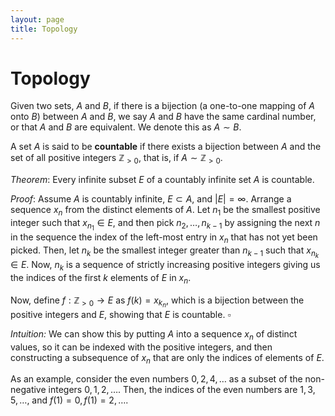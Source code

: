 ```yaml
---
layout: page
title: Topology
---
```


# Topology

Given two sets, $A$ and $B$, if there is a bijection (a one-to-one mapping of $A$ onto $B$) between $A$ and $B$, we say $A$ and $B$ have the same cardinal number, or that $A$ and $B$ are equivalent. We denote this as $A \sim B$.

A set $A$ is said to be **countable** if there exists a bijection between $A$ and the set of all positive integers $\mathbb{Z}_{>0}$, that is, if $A \sim \mathbb{Z}_{>0}.$

*Theorem*: Every infinite subset $E$ of a countably infinite set $A$ is countable.

*Proof*: Assume $A$ is countably infinite, $E \subset A,$ and $|E| = \infty.$ Arrange a sequence ${x_n}$ from the distinct elements of $A$. Let $n_1$ be the smallest positive integer such that $x_{n_1} \in E,$ and then pick $n_2, \dots, n_{k-1}$ by assigning the next $n$ in the sequence the index of the left-most entry in ${x_n}$ that has not yet been picked. Then, let $n_k$ be the smallest integer greater than $n_{k-1}$ such that $x_{n_k} \in E.$ Now, ${n_k}$ is a sequence of strictly increasing positive integers giving us the indices of the first $k$ elements of $E$ in ${x_n}.$

Now, define $f : \mathbb{Z}_{>0} \to E$ as $f(k) = {x_{k_n}}$, which is a bijection between the positive integers and $E$, showing that $E$ is countable. $\square$

*Intuition:* We can show this by putting $A$ into a sequence ${x_n}$ of distinct values, so it can be indexed with the positive integers, and then constructing a subsequence of ${x_n}$ that are only the indices of elements of $E.$

As an example, consider the even numbers ${0, 2, 4, \dots}$ as a subset of the non-negative integers ${0, 1, 2, \dots}.$ Then, the indices of the even numbers are ${1, 3, 5, \dots},$ and $f(1) = 0, f(1) = 2, \dots.$
